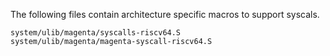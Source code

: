 
The following files contain architecture specific macros to support syscals.


```
system/ulib/magenta/syscalls-riscv64.S
system/ulib/magenta/magenta-syscall-riscv64.S
```
